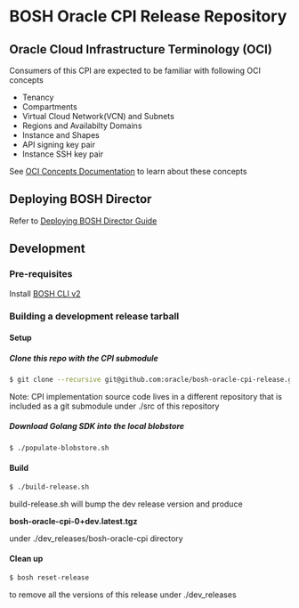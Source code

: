 # BOSH Oracle CPI Release Repository
## Oracle Cloud Infrastructure Terminology (OCI)
  Consumers of this CPI are expected to be familiar with following OCI concepts
  * Tenancy 
  * Compartments 
  * Virtual Cloud Network(VCN) and Subnets
  * Regions and Availabilty Domains
  * Instance and Shapes
  * API signing key pair
  * Instance SSH key pair 
  
  See [OCI Concepts Documentation](https://docs.us-phoenix-1.oraclecloud.com/Content/GSG/Concepts/concepts.htm) to learn about these concepts
  
## Deploying BOSH Director 
   Refer to [Deploying BOSH Director Guide](docs/deploy_director.md)
      
## Development 
### Pre-requisites

Install [BOSH CLI v2](https://bosh.io/docs/cli-v2.html#install)

### Building a development release tarball 

#### Setup 
##### Clone this repo with the CPI submodule
```bash
$ git clone --recursive git@github.com:oracle/bosh-oracle-cpi-release.git
```

Note: CPI implementation source code lives in a different repository that is included as a git submodule under ./src of this 
repository 
##### Download Golang SDK into the local blobstore
````bash
$ ./populate-blobstore.sh
````
#### Build 
```bash
$ ./build-release.sh
```
build-release.sh will bump the dev release version and produce 

**bosh-oracle-cpi-0+dev.latest.tgz** 

under ./dev_releases/bosh-oracle-cpi directory

#### Clean up
```bash
$ bosh reset-release 
```
to remove all the versions of this release under ./dev_releases 


